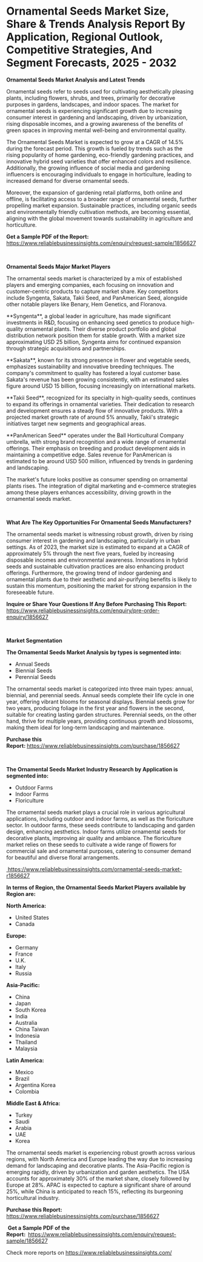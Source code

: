 <p><h1>Ornamental Seeds Market Size, Share & Trends Analysis Report By Application, Regional Outlook, Competitive Strategies, And Segment Forecasts, 2025 - 2032</h1></p><p><strong>Ornamental Seeds Market Analysis and Latest Trends</strong></p>
<p><p>Ornamental seeds refer to seeds used for cultivating aesthetically pleasing plants, including flowers, shrubs, and trees, primarily for decorative purposes in gardens, landscapes, and indoor spaces. The market for ornamental seeds is experiencing significant growth due to increasing consumer interest in gardening and landscaping, driven by urbanization, rising disposable incomes, and a growing awareness of the benefits of green spaces in improving mental well-being and environmental quality.</p><p>The Ornamental Seeds Market is expected to grow at a CAGR of 14.5% during the forecast period. This growth is fueled by trends such as the rising popularity of home gardening, eco-friendly gardening practices, and innovative hybrid seed varieties that offer enhanced colors and resilience. Additionally, the growing influence of social media and gardening influencers is encouraging individuals to engage in horticulture, leading to increased demand for diverse ornamental seeds.</p><p>Moreover, the expansion of gardening retail platforms, both online and offline, is facilitating access to a broader range of ornamental seeds, further propelling market expansion. Sustainable practices, including organic seeds and environmentally friendly cultivation methods, are becoming essential, aligning with the global movement towards sustainability in agriculture and horticulture.</p></p>
<p><strong>Get a Sample PDF of the Report:&nbsp;</strong> <a href="https://www.reliablebusinessinsights.com/enquiry/request-sample/1856627?utm_campaign=3043&utm_medium=2&utm_source=Github&utm_content=ia&utm_term=30032025&utm_id=ornamental-seeds">https://www.reliablebusinessinsights.com/enquiry/request-sample/1856627</a></p>
<p>&nbsp;</p>
<p><strong>Ornamental Seeds Major Market Players</strong></p>
<p><p>The ornamental seeds market is characterized by a mix of established players and emerging companies, each focusing on innovation and customer-centric products to capture market share. Key competitors include Syngenta, Sakata, Takii Seed, and PanAmerican Seed, alongside other notable players like Benary, Hem Genetics, and Floranova.</p><p>**Syngenta**, a global leader in agriculture, has made significant investments in R&D, focusing on enhancing seed genetics to produce high-quality ornamental plants. Their diverse product portfolio and global distribution network position them for stable growth. With a market size approximating USD 25 billion, Syngenta aims for continued expansion through strategic acquisitions and partnerships.</p><p>**Sakata**, known for its strong presence in flower and vegetable seeds, emphasizes sustainability and innovative breeding techniques. The company's commitment to quality has fostered a loyal customer base. Sakata's revenue has been growing consistently, with an estimated sales figure around USD 15 billion, focusing increasingly on international markets.</p><p>**Takii Seed**, recognized for its specialty in high-quality seeds, continues to expand its offerings in ornamental varieties. Their dedication to research and development ensures a steady flow of innovative products. With a projected market growth rate of around 5% annually, Takii's strategic initiatives target new segments and geographical areas.</p><p>**PanAmerican Seed** operates under the Ball Horticultural Company umbrella, with strong brand recognition and a wide range of ornamental offerings. Their emphasis on breeding and product development aids in maintaining a competitive edge. Sales revenue for PanAmerican is estimated to be around USD 500 million, influenced by trends in gardening and landscaping.</p><p>The market's future looks positive as consumer spending on ornamental plants rises. The integration of digital marketing and e-commerce strategies among these players enhances accessibility, driving growth in the ornamental seeds market.</p></p>
<p>&nbsp;</p>
<p><strong>What Are The Key Opportunities For Ornamental Seeds Manufacturers?</strong></p>
<p><p>The ornamental seeds market is witnessing robust growth, driven by rising consumer interest in gardening and landscaping, particularly in urban settings. As of 2023, the market size is estimated to expand at a CAGR of approximately 5% through the next five years, fueled by increasing disposable incomes and environmental awareness. Innovations in hybrid seeds and sustainable cultivation practices are also enhancing product offerings. Furthermore, the growing trend of indoor gardening and ornamental plants due to their aesthetic and air-purifying benefits is likely to sustain this momentum, positioning the market for strong expansion in the foreseeable future.</p></p>
<p><strong>Inquire or Share Your Questions If Any Before Purchasing This Report:</strong> <a href="https://www.reliablebusinessinsights.com/enquiry/pre-order-enquiry/1856627?utm_campaign=3043&utm_medium=2&utm_source=Github&utm_content=ia&utm_term=30032025&utm_id=ornamental-seeds">https://www.reliablebusinessinsights.com/enquiry/pre-order-enquiry/1856627</a></p>
<p>&nbsp;</p>
<p><strong>Market Segmentation</strong></p>
<p><strong>The Ornamental Seeds Market Analysis by types is segmented into:</strong></p>
<p><ul><li>Annual Seeds</li><li>Biennial Seeds</li><li>Perennial Seeds</li></ul></p>
<p><p>The ornamental seeds market is categorized into three main types: annual, biennial, and perennial seeds. Annual seeds complete their life cycle in one year, offering vibrant blooms for seasonal displays. Biennial seeds grow for two years, producing foliage in the first year and flowers in the second, suitable for creating lasting garden structures. Perennial seeds, on the other hand, thrive for multiple years, providing continuous growth and blossoms, making them ideal for long-term landscaping and maintenance.</p></p>
<p><strong>Purchase this Report:&nbsp;</strong><a href="https://www.reliablebusinessinsights.com/purchase/1856627?utm_campaign=3043&utm_medium=2&utm_source=Github&utm_content=ia&utm_term=30032025&utm_id=ornamental-seeds">https://www.reliablebusinessinsights.com/purchase/1856627</a></p>
<p>&nbsp;</p>
<p><strong>The Ornamental Seeds Market Industry Research by Application is segmented into:</strong></p>
<p><ul><li>Outdoor Farms</li><li>Indoor Farms</li><li>Floriculture</li></ul></p>
<p><p>The ornamental seeds market plays a crucial role in various agricultural applications, including outdoor and indoor farms, as well as the floriculture sector. In outdoor farms, these seeds contribute to landscaping and garden design, enhancing aesthetics. Indoor farms utilize ornamental seeds for decorative plants, improving air quality and ambiance. The floriculture market relies on these seeds to cultivate a wide range of flowers for commercial sale and ornamental purposes, catering to consumer demand for beautiful and diverse floral arrangements.</p></p>
<p><a href="https://www.reliablebusinessinsights.com/ornamental-seeds-market-r1856627?utm_campaign=3043&utm_medium=2&utm_source=Github&utm_content=ia&utm_term=30032025&utm_id=ornamental-seeds">&nbsp;https://www.reliablebusinessinsights.com/ornamental-seeds-market-r1856627</a></p>
<p><strong>In terms of Region, the Ornamental Seeds Market Players available by Region are:</strong></p>
<p>
    <p> <strong> North America: </strong>
        <ul>
            <li>United States</li>
            <li>Canada</li>
        </ul>
        </p> 
    <p> <strong> Europe: </strong>
        <ul>
            <li>Germany</li>
            <li>France</li>
            <li>U.K.</li>
            <li>Italy</li>
            <li>Russia</li>
        </ul>
        </p> 
    <p> <strong> Asia-Pacific: </strong>
        <ul>
            <li>China</li>
            <li>Japan</li>
            <li>South Korea</li>
            <li>India</li>
            <li>Australia</li>
            <li>China Taiwan</li>
            <li>Indonesia</li>
            <li>Thailand</li>
            <li>Malaysia</li>
        </ul>
        </p> 
    <p> <strong> Latin America: </strong>
        <ul>
            <li>Mexico</li>
            <li>Brazil</li>
            <li>Argentina Korea</li>
            <li>Colombia</li>
        </ul>
        </p> 
    <p> <strong> Middle East & Africa: </strong>
        <ul>
            <li>Turkey</li>
            <li>Saudi</li>
            <li>Arabia</li>
            <li>UAE</li>
            <li>Korea</li>
        </ul>
    </p>
    </p>
<p><p>The ornamental seeds market is experiencing robust growth across various regions, with North America and Europe leading the way due to increasing demand for landscaping and decorative plants. The Asia-Pacific region is emerging rapidly, driven by urbanization and garden aesthetics. The USA accounts for approximately 30% of the market share, closely followed by Europe at 28%. APAC is expected to capture a significant share of around 25%, while China is anticipated to reach 15%, reflecting its burgeoning horticultural industry.</p></p>
<p><strong>Purchase this Report: </strong><a href="https://www.reliablebusinessinsights.com/purchase/1856627?utm_campaign=3043&utm_medium=2&utm_source=Github&utm_content=ia&utm_term=30032025&utm_id=ornamental-seeds">https://www.reliablebusinessinsights.com/purchase/1856627</a></p>
<p>&nbsp;<strong>Get a Sample PDF of the Report:&nbsp;&nbsp;</strong><a href="https://www.reliablebusinessinsights.com/enquiry/request-sample/1856627?utm_campaign=3043&utm_medium=2&utm_source=Github&utm_content=ia&utm_term=30032025&utm_id=ornamental-seeds">https://www.reliablebusinessinsights.com/enquiry/request-sample/1856627</a></p>
<p><strong></strong></p>
<p>Check more reports on <a href="https://www.reliablebusinessinsights.com/?utm_campaign=3043&utm_medium=2&utm_source=Github&utm_content=ia&utm_term=30032025&utm_id=ornamental-seeds">https://www.reliablebusinessinsights.com/</a></p>